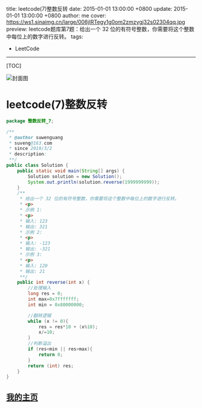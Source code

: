 title:  leetcode(7)整数反转
date: 2015-01-01 13:00:00 +0800
update: 2015-01-01 13:00:00 +0800
author: me
cover: https://ws1.sinaimg.cn/large/006jIRTegy1g0om2zmzygj32s02304qq.jpg
preview:  leetcode题库第7题：给出一个 32 位的有符号整数，你需要将这个整数中每位上的数字进行反转。
tags:

  -  LeetCode

---



[TOC]

![封面图](https://ws1.sinaimg.cn/large/006jIRTegy1g0om2zmzygj32s02304qq.jpg)

# leetcode(7)整数反转

```java
package 整数反转_7;

/**
 * @author suwenguang
 * suveng@163.com
 * since 2019/3/2
 * description:
 **/
public class Solution {
    public static void main(String[] args) {
        Solution solution = new Solution();
        System.out.println(solution.reverse(1999999999));
    }
    /**
     * 给出一个 32 位的有符号整数，你需要将这个整数中每位上的数字进行反转。
     * <p>
     * 示例 1:
     * <p>
     * 输入: 123
     * 输出: 321
     * 示例 2:
     * <p>
     * 输入: -123
     * 输出: -321
     * 示例 3:
     * <p>
     * 输入: 120
     * 输出: 21
     **/
    public int reverse(int x) {
        //处理输入
        long res = 0;
        int max=0x7fffffff;
        int min = 0x80000000;

        //翻转逻辑
        while (x != 0){
            res = res*10 + (x%10);
            x/=10;
        }
        //判断溢出
        if (res<min || res>max){
            return 0;
        }
        return (int) res;
    }
}
```

## [我的主页](https://suveng.github.io/blog/)